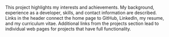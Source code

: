 This project highlights my interests and achievements. My background, experience as a developer, skills, and contact information are described. Links in the header connect the home page to GitHub, LinkedIn, my resume, and my curriculum vitae. Additional links from the projects section lead to individual web pages for projects that have full functionality.